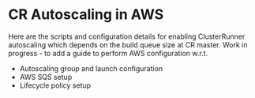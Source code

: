 # CR Autoscaling in AWS
Here are the scripts and configuration details for enabling ClusterRunner
autoscaling which depends on the build queue size at CR master.
Work in progress - to add a guide to perform AWS configuration w.r.t.
* Autoscaling group and launch configuration
* AWS SQS setup
* Lifecycle policy setup
